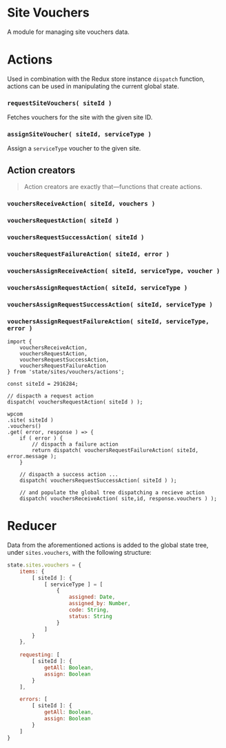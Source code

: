 # Site Vouchers

A module for managing site vouchers data.

# Actions

Used in combination with the Redux store instance `dispatch` function, actions can be used in manipulating the current global state.

### `requestSiteVouchers( siteId )`

Fetches vouchers for the site with the given site ID.

### `assignSiteVoucher( siteId, serviceType )`

Assign a `serviceType` voucher to the given site.

## Action creators

> Action creators are exactly that—functions that create actions.

### `vouchersReceiveAction( siteId, vouchers )`

### `vouchersRequestAction( siteId )`

### `vouchersRequestSuccessAction( siteId )`

### `vouchersRequestFailureAction( siteId, error )`

### `vouchersAssignReceiveAction( siteId, serviceType, voucher )`

### `vouchersAssignRequestAction( siteId, serviceType )`

### `vouchersAssignRequestSuccessAction( siteId, serviceType )`

### `vouchersAssignRequestFailureAction( siteId, serviceType, error )`

```es6
import {
	vouchersReceiveAction,
	vouchersRequestAction,
	vouchersRequestSuccessAction,
	vouchersRequestFailureAction
} from 'state/sites/vouchers/actions';

const siteId = 2916284;

// dispacth a request action
dispatch( vouchersRequestAction( siteId ) );

wpcom
.site( siteId )
.vouchers()
.get( error, response ) => {
	if ( error ) {
		// dispacth a failure action
		return dispatch( vouchersRequestFailureAction( siteId, error.message );
	}

	// dispacth a success action ...
	dispatch( vouchersRequestSuccessAction( siteId ) );
	
	// and populate the global tree dispatching a recieve action
	dispatch( vouchersReceiveAction( site,id, response.vouchers ) );
```

# Reducer

Data from the aforementioned actions is added to the global state tree, under `sites.vouchers`, with the following structure:

```js
state.sites.vouchers = {
	items: {
		[ siteId ]: {
			[ serviceType ] = [
				{
					assigned: Date,
					assigned_by: Number,
					code: String,
					status: String
				}
			]
		}
	},
	
	requesting: [
		[ siteId ]: {
			getAll: Boolean,
			assign: Boolean
		}
	],

	errors: [
		[ siteId ]: {
			getAll: Boolean,
			assign: Boolean
		}
	]
}
```
